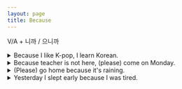 ```yaml
---
layout: page
title: Because
---
```


V/A + 니까 / 으니까

<details>
<summary>Because I like K-pop, I learn Korean.</summary>
 케이팝을 좋아하니까 한국어를 배워요.
</details>

<details>
<summary>Because teacher is not here, (please) come on Monday.</summary>
 이 선생님이 안 계시니까 월요일에 오세요.
</details>

<details>
<summary>(Please) go home because it's raining.</summary>
 비가 오니까 집에 가세요.
</details>

<details>
<summary>Yesterday I slept early because I was tired.</summary>
 어제 피곤했으니까 일찍 잠을 잤어요.
</details>